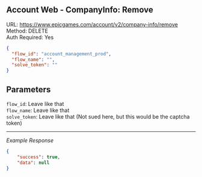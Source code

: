 ## Account Web - CompanyInfo: Remove

URL: https://www.epicgames.com/account/v2/company-info/remove \
Method: DELETE \
Auth Required: Yes

```json
{
  "flow_id": "account_management_prod",
  "flow_name": "",
  "solve_token": ""
}
```

## Parameters

`flow_id`: Leave like that <br/>
`flow_name`: Leave like that <br/>
`solve_token`: Leave like that (Not sued here, but this would be the captcha token)

---

_Example Response_

```json
{
    "success": true,
    "data": null
}
```
